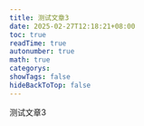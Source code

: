 ```yaml
---
title: 测试文章3
date: 2025-02-27T12:18:21+08:00
toc: true
readTime: true
autonumber: true
math: true
categorys: 
showTags: false
hideBackToTop: false
---
```

测试文章3